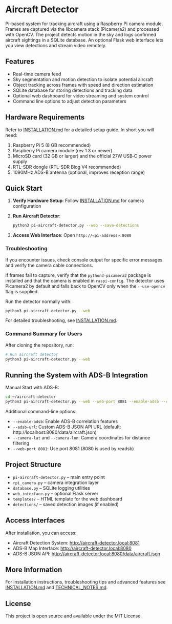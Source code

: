 # Aircraft Detector

Pi-based system for tracking aircraft using a Raspberry Pi camera module. Frames
are captured via the libcamera stack (Picamera2) and processed with OpenCV. The
project detects motion in the sky and logs confirmed aircraft sightings in a
SQLite database. An optional Flask web interface lets you view detections and
stream video remotely.

## Features

- Real-time camera feed
- Sky segmentation and motion detection to isolate potential aircraft
- Object tracking across frames with speed and direction estimation
- SQLite database for storing detections and tracking data
- Optional web dashboard for video streaming and system control
- Command line options to adjust detection parameters

## Hardware Requirements

Refer to [INSTALLATION.md](INSTALLATION.md) for a detailed setup guide. In short you will need:

1. Raspberry Pi 5 (8&nbsp;GB recommended)
2. Raspberry Pi camera module (rev&nbsp;1.3 or newer)
3. MicroSD card (32&nbsp;GB or larger) and the official 27W USB‑C power supply
4. RTL-SDR dongle (RTL-SDR Blog V4 recommended)
5. 1090MHz ADS-B antenna (optional, improves reception range)

## Quick Start

1. **Verify Hardware Setup**: Follow [INSTALLATION.md](INSTALLATION.md) for camera configuration
2. **Run Aircraft Detector**:
   ```bash
   python3 pi-aircraft-detector.py --web --save-detections
   ```

3. **Access Web Interface**: Open `http://<pi-address>:8080`

### Troubleshooting

If you encounter issues, check console output for specific error messages and verify the camera cable connections.

If frames fail to capture, verify that the `python3-picamera2` package is installed
and that the camera is enabled in `raspi-config`. The detector uses Picamera2 by
default and falls back to OpenCV only when the `--use-opencv` flag is supplied.

Run the detector normally with:

```bash
python3 pi-aircraft-detector.py --web
```

For detailed troubleshooting, see [INSTALLATION.md](INSTALLATION.md).

### Command Summary for Users

After cloning the repository, run:

```bash
# Run aircraft detector
python3 pi-aircraft-detector.py --web
```

## Running the System with ADS-B Integration

Manual Start with ADS-B:
```bash
cd ~/aircraft-detector
python3 pi-aircraft-detector.py --web --web-port 8081 --enable-adsb --camera-lat YOUR_LAT --camera-lon YOUR_LON
```

Additional command-line options:
- `--enable-adsb`: Enable ADS-B correlation features
- `--adsb-url`: Custom ADS-B JSON API URL (default: http://localhost:8080/data/aircraft.json)
- `--camera-lat` and `--camera-lon`: Camera coordinates for distance filtering
- `--web-port 8081`: Use port 8081 (8080 is used by readsb)

## Project Structure

- `pi-aircraft-detector.py` – main entry point
- `rpi_camera.py` – camera integration layer
- `database.py` – SQLite logging utilities
- `web_interface.py` – optional Flask server
- `templates/` – HTML template for the web dashboard
- `detections/` – saved detection images (if enabled)

## Access Interfaces

After installation, you can access:
- Aircraft Detection System: http://aircraft-detector.local:8081
- ADS-B Map Interface: http://aircraft-detector.local:8080
- ADS-B JSON API: http://aircraft-detector.local:8080/data/aircraft.json

## More Information

For installation instructions, troubleshooting tips and advanced features see [INSTALLATION.md](INSTALLATION.md) and [TECHNICAL_NOTES.md](TECHNICAL_NOTES.md).

## License

This project is open source and available under the MIT License.
